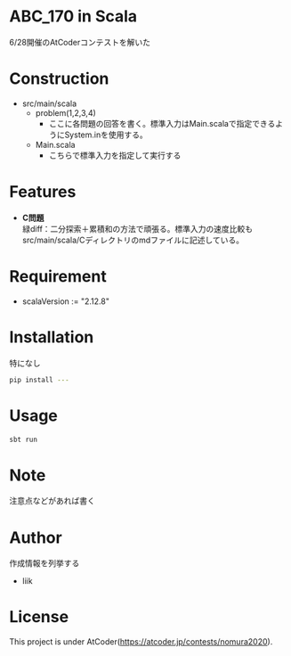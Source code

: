 # ABC_170 in Scala

6/28開催のAtCoderコンテストを解いた

# Construction

* src/main/scala
    * problem(1,2,3,4)
        * ここに各問題の回答を書く。標準入力はMain.scalaで指定できるようにSystem.inを使用する。
    * Main.scala
        * こちらで標準入力を指定して実行する

# Features
- <b>C問題</b>  
緑diff：二分探索＋累積和の方法で頑張る。標準入力の速度比較もsrc/main/scala/Cディレクトリのmdファイルに記述している。


# Requirement
* scalaVersion     := "2.12.8"

# Installation
特になし

```bash
pip install ---
```

# Usage
```bash
sbt run
```

# Note

注意点などがあれば書く

# Author

作成情報を列挙する

* liik

# License
This project is under AtCoder(https://atcoder.jp/contests/nomura2020).
